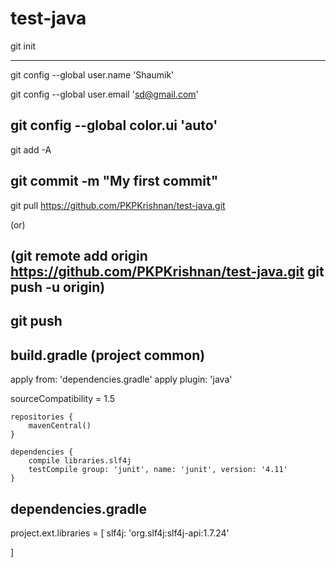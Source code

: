 # test-java


git init

-----------------------------------------------
git config --global user.name 'Shaumik'

git config --global user.email 'sd@gmail.com'

git config --global color.ui 'auto'
-----------------------------------------------

git add -A

git commit -m "My first commit"
-----------------------------------------------

git pull https://github.com/PKPKrishnan/test-java.git

(or)

(git remote add origin https://github.com/PKPKrishnan/test-java.git
 git push -u origin)
------------------------------------------------

git push
------------------------------------------------

## build.gradle (project common)

apply from: 'dependencies.gradle'
apply plugin: 'java'

sourceCompatibility = 1.5

    repositories {
        mavenCentral()
    }

    dependencies {
        compile libraries.slf4j
        testCompile group: 'junit', name: 'junit', version: '4.11'
    }
    
    
## dependencies.gradle

project.ext.libraries = [
        slf4j: 'org.slf4j:slf4j-api:1.7.24'

]
    
    
